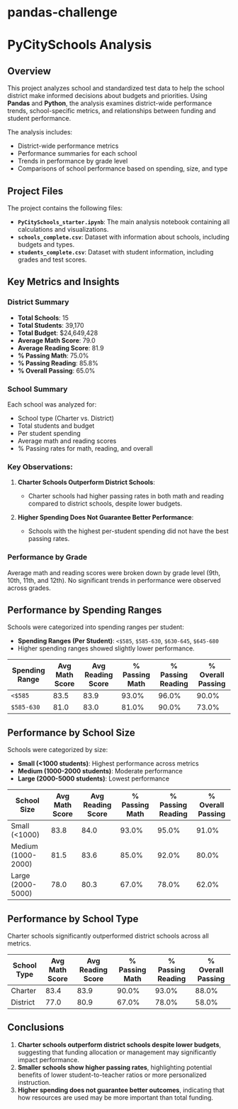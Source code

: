 # pandas-challenge

# PyCitySchools Analysis

## Overview

This project analyzes school and standardized test data to help the school district make informed decisions about budgets and priorities. Using **Pandas** and **Python**, the analysis examines district-wide performance trends, school-specific metrics, and relationships between funding and student performance.

The analysis includes:
- District-wide performance metrics
- Performance summaries for each school
- Trends in performance by grade level
- Comparisons of school performance based on spending, size, and type

## Project Files

The project contains the following files:
- **`PyCitySchools_starter.ipynb`**: The main analysis notebook containing all calculations and visualizations.
- **`schools_complete.csv`**: Dataset with information about schools, including budgets and types.
- **`students_complete.csv`**: Dataset with student information, including grades and test scores.

## Key Metrics and Insights

### District Summary
- **Total Schools**: 15
- **Total Students**: 39,170
- **Total Budget**: $24,649,428
- **Average Math Score**: 79.0
- **Average Reading Score**: 81.9
- **% Passing Math**: 75.0%
- **% Passing Reading**: 85.8%
- **% Overall Passing**: 65.0%

### School Summary
Each school was analyzed for:
- School type (Charter vs. District)
- Total students and budget
- Per student spending
- Average math and reading scores
- % Passing rates for math, reading, and overall

### Key Observations:
1. **Charter Schools Outperform District Schools**:
   - Charter schools had higher passing rates in both math and reading compared to district schools, despite lower budgets.
   
2. **Higher Spending Does Not Guarantee Better Performance**:
   - Schools with the highest per-student spending did not have the best passing rates.

### Performance by Grade
Average math and reading scores were broken down by grade level (9th, 10th, 11th, and 12th). No significant trends in performance were observed across grades.

## Performance by Spending Ranges
Schools were categorized into spending ranges per student:
- **Spending Ranges (Per Student)**: `<$585`, `$585-630`, `$630-645`, `$645-680`
- Higher spending ranges showed slightly lower performance.

| Spending Range      | Avg Math Score | Avg Reading Score | % Passing Math | % Passing Reading | % Overall Passing |
|---------------------|----------------|-------------------|----------------|-------------------|-------------------|
| `<$585`             | 83.5          | 83.9             | 93.0%          | 96.0%             | 90.0%             |
| `$585-630`          | 81.0          | 83.0             | 81.0%          | 90.0%             | 73.0%             |

## Performance by School Size
Schools were categorized by size:
- **Small (<1000 students)**: Highest performance across metrics
- **Medium (1000-2000 students)**: Moderate performance
- **Large (2000-5000 students)**: Lowest performance

| School Size         | Avg Math Score | Avg Reading Score | % Passing Math | % Passing Reading | % Overall Passing |
|---------------------|----------------|-------------------|----------------|-------------------|-------------------|
| Small (<1000)       | 83.8          | 84.0             | 93.0%          | 95.0%             | 91.0%             |
| Medium (1000-2000)  | 81.5          | 83.6             | 85.0%          | 92.0%             | 80.0%             |
| Large (2000-5000)   | 78.0          | 80.3             | 67.0%          | 78.0%             | 62.0%             |

## Performance by School Type
Charter schools significantly outperformed district schools across all metrics.

| School Type         | Avg Math Score | Avg Reading Score | % Passing Math | % Passing Reading | % Overall Passing |
|---------------------|----------------|-------------------|----------------|-------------------|-------------------|
| Charter             | 83.4          | 83.9             | 90.0%          | 93.0%             | 88.0%             |
| District            | 77.0          | 80.9             | 67.0%          | 78.0%             | 58.0%             |

## Conclusions
1. **Charter schools outperform district schools despite lower budgets**, suggesting that funding allocation or management may significantly impact performance.
2. **Smaller schools show higher passing rates**, highlighting potential benefits of lower student-to-teacher ratios or more personalized instruction.
3. **Higher spending does not guarantee better outcomes**, indicating that how resources are used may be more important than total funding.

